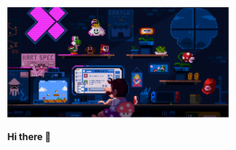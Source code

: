 <img src="https://github.com/ASamad73/ASamad73/blob/main/coding-mario.gif" alt="GIF" style="width: 100%; height: 250px; object-fit: cover;">


## Hi there 👋

<!--
**ASamad73/ASamad73** is a ✨ _special_ ✨ repository because its `README.md` (this file) appears on your GitHub profile.

Here are some ideas to get you started:

- 🔭 I’m currently working on ...
- 🌱 I’m currently learning ...
- 👯 I’m looking to collaborate on ...
- 🤔 I’m looking for help with ...
- 💬 Ask me about ...
- 📫 How to reach me: ...
- 😄 Pronouns: ...
- ⚡ Fun fact: ...
-->
